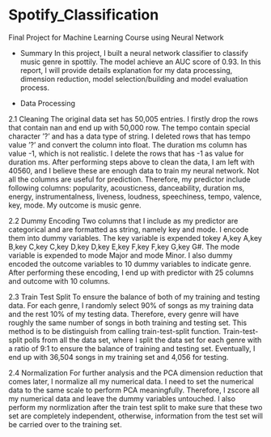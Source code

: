 # Spotify_Classification

Final Project for Machine Learning Course using Neural Network

* Summary
In this project, I built a neural network classifier to classify music genre in spottily. The model achieve an AUC score of 0.93. In this report, I will provide details explanation for my data processing, dimension reduction, model selection/building and model evaluation process.

* Data Processing 

2.1 Cleaning
The original data set has 50,005 entries. I firstly drop the rows that contain nan and end up with 50,000 row. The tempo contain special character ’?’ and has a data type of string. I deleted rows that has tempo value ’?’ and convert the column into float. The duration ms column has value -1, which is not realistic. I delete the rows that has -1 as value for duration ms. After performing steps above to clean the data, I am left with 40560, and I believe these are enough data to train my neural network. Not all the columns are useful for prediction. Therefore, my predictor include following columns: popularity, acousticness, danceability, duration ms, energy, instrumentalness, liveness,
loudness, speechiness, tempo, valence, key, mode. My outcome is music genre.

2.2 Dummy Encoding
Two columns that I include as my predictor are categorical and are formatted as string, namely key and mode. I encode them into dummy variables. The key variable is expended tokey A,key A,key B,key C,key C,key D,key D,key E,key F,key F,key G,key G#. The mode variable is expended to mode Major and mode Minor. I also dummy encoded the outcome variables to 10 dummy variables to indicate genre. After performing these encoding, I end up with predictor with 25 columns and outcome with 10 columns.

2.3 Train Test Split
To ensure the balance of both of my training and testing data. For each genre, I randomly select 90% of songs as my training data and the rest 10% of my testing data. Therefore, every genre will have roughly the same number of songs in both training and testing set. This method is to be distinguish from calling train-test-split function. Train-test-split polls from all the data set, where I split the data set for each genre with a ratio of 9:1 to ensure the balance of training and testing set. Eventually, I end up with 36,504 songs in my training set and 4,056 for testing.

2.4 Normalization
For further analysis and the PCA dimension reduction that comes later, I normalize all my numerical data. I need to set the numerical data to the same scale to perform PCA meaningfully. Therefore, I zscore all my numerical data and leave the dummy variables untouched. I also perform my normlization after the train test split to make sure that these two set are completely independent, otherwise, information from the test set will be carried over to the training set.


